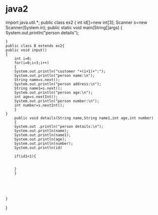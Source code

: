 # java2
import java.util.*;
public class ex2 {
	int id[]=new int[3];
	Scanner s=new Scanner(System.in);
	public static  void main(String[]args)
	{
	System.out.println("person details");	
		
	}
	public class B extends ex2{
	public void input()
	{
		int i=0;
		for(i=0;i<3;i++)
		{
		System.out.println("customer "+(i+1)+":");
		System.out.println("person name:\n");
		String name=s.next();
		System.out.println("person address:\n");
		String name1=s.next();
		System.out.println("person age:\n");
		int age=s.nextInt();
		System.out.println("person number:\n");
		int number=s.nextInt();
		}
	}
		public void details(String name,String name1,int age,int number)
		{
		System.out .println("person details:\n");
		System.out.println(name);
		System.out.println(name1);
		System.out.println(age);
		System.out.println(number);
		System.out.println(id)
		
		if(id1<1){
		
	
		}
		}
		
			
		
		
			
	}
	

}
